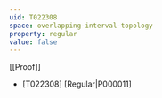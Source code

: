 ```yaml
---
uid: T022308
space: overlapping-interval-topology
property: regular
value: false
---
```

[[Proof]]

* [T022308] [Regular|P000011]

